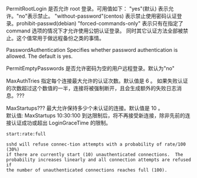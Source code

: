 
PermitRootLogin
    是否允许 root 登录。可用值如下：
    "yes"(默认)                 表示允许。"no"表示禁止。
    "without-password"(centos)  表示禁止使用密码认证登录。prohibit-passwd(debian)
    "forced-commands-only"      表示只有在指定了 command 选项的情况下才允许使用公钥认证登录。
                                同时其它认证方法全部被禁止。这个值常用于做远程备份之类的事情。


PasswordAuthentication
    Specifies whether password authentication is allowed.  The default is yes.


PermitEmptyPasswords
    是否允许密码为空的用户远程登录。默认为"no"

MaxAuthTries
    指定每个连接最大允许的认证次数。默认值是 6 。
    如果失败认证的次数超过这个数值的一半，连接将被强制断开，且会生成额外的失败日志消息。???

MaxStartups???
    最大允许保持多少个未认证的连接。默认值是 10 。    
    默认值: MaxStartups 10:30:100
    到达限制后，将不再接受新连接，除非先前的连接认证成功或超出 LoginGraceTime 的限制。

    start:rate:full

    sshd will refuse connec‐tion attempts with a probability of rate/100 (30%)
    if there are currently start (10) unauthenticated connections.  The
    probability increases linearly and all connection attempts are refused if
    the number of unauthenticated connections reaches full (100).


